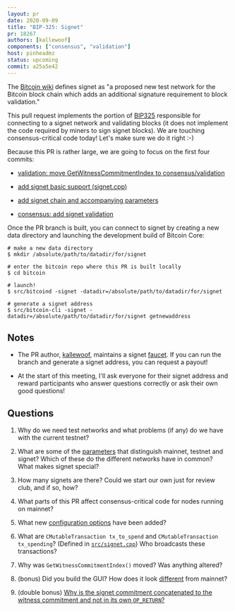 ```yaml
---
layout: pr
date: 2020-09-09
title: "BIP-325: Signet"
pr: 18267
authors: [kallewoof]
components: ["consensus", "validation"]
host: pinheadmz
status: upcoming
commit: a25a5e42
---
```


The [Bitcoin wiki](https://en.bitcoin.it/wiki/Signet) defines signet as
"a proposed new test network for the Bitcoin block chain which adds an
additional signature requirement to block validation."

This pull request implements the portion of
[BIP325](https://github.com/bitcoin/bips/blob/master/bip-0325.mediawiki)
responsible for connecting to a signet network and validating blocks (it does
not implement the code required by miners to sign signet blocks). We are
touching consensus-critical code today! Let's make sure we do it right :-)

Because this PR is rather large, we are going to focus on the first four
commits:

- [validation: move GetWitnessCommitmentIndex to consensus/validation](https://github.com/bitcoin-core-review-club/bitcoin/commit/9620f95e)

- [add signet basic support (signet.cpp)](https://github.com/bitcoin-core-review-club/bitcoin/commit/7f9f3d30)

- [add signet chain and accompanying parameters](https://github.com/bitcoin-core-review-club/bitcoin/commit/699668ca)

- [consensus: add signet validation](https://github.com/bitcoin-core-review-club/bitcoin/commit/22d28831)

Once the PR branch is built, you can connect to signet by creating a new data
directory and launching the development build of Bitcoin Core:

```
# make a new data directory
$ mkdir /absolute/path/to/datadir/for/signet

# enter the bitcoin repo where this PR is built locally
$ cd bitcoin

# launch!
$ src/bitcoind -signet -datadir=/absolute/path/to/datadir/for/signet

# generate a signet address
$ src/bitcoin-cli -signet -datadir=/absolute/path/to/datadir/for/signet getnewaddress
```

## Notes

- The PR author, [kallewoof](https://github.com/kallewoof), maintains a signet
  [faucet](https://signet.bc-2.jp/). If you can run the branch and generate a
  signet address, you can request a payout!

- At the start of this meeting, I'll ask everyone for their signet address and
  reward participants who answer questions correctly or ask their own good
  questions!

## Questions

1. Why do we need test networks and what problems (if any) do we have with the
   current testnet?

2. What are some of the
   [parameters](https://github.com/bitcoin-core-review-club/bitcoin/blob/pr18267/src/chainparams.cpp)
   that distinguish mainnet, testnet and signet?  Which of these do the
   different networks have in common? What makes signet special?

3. How many signets are there? Could we start our own just for review club, and
   if so, how?

4. What parts of this PR affect consensus-critical code for nodes running on
   mainnet?

5. What new
   [configuration options](https://github.com/bitcoin-core-review-club/bitcoin/blob/pr18267/src/chainparamsbase.cpp)
   have been added?

6. What are `CMutableTransaction tx_to_spend` and `CMutableTransaction
   tx_spending`? (Defined in
   [`src/signet.cpp`](https://github.com/bitcoin-core-review-club/bitcoin/blob/pr18267/src/signet.cpp#L68-L80))
   Who broadcasts these transactions?

7. Why was `GetWitnessCommitmentIndex()` moved? Was anything altered?

8. (bonus) Did you build the GUI? How does it look
   [different](https://github.com/bitcoin-core-review-club/bitcoin/blob/pr18267/src/qt/networkstyle.cpp#L22)
   from mainnet?

9. (double bonus) [Why is the signet commitment concatenated to the witness
   commitment and not in its own
   `OP_RETURN`?](https://github.com/bitcoin/bips/pull/947/files#r463053062)

<!-- TODO: After meeting, uncomment and add meeting log between the irc tags
## Meeting Log

{% irc %}
{% endirc %}
-->
